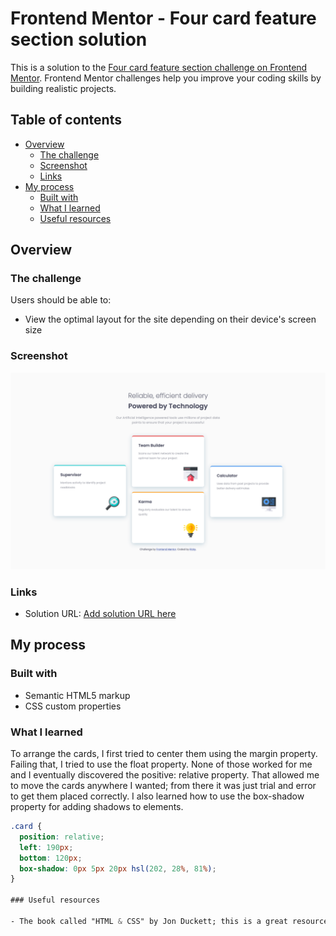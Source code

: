 # Frontend Mentor - Four card feature section solution

This is a solution to the [Four card feature section challenge on Frontend Mentor](https://www.frontendmentor.io/challenges/four-card-feature-section-weK1eFYK). Frontend Mentor challenges help you improve your coding skills by building realistic projects. 

## Table of contents

- [Overview](#overview)
  - [The challenge](#the-challenge)
  - [Screenshot](#screenshot)
  - [Links](#links)
- [My process](#my-process)
  - [Built with](#built-with)
  - [What I learned](#what-i-learned)
  - [Useful resources](#useful-resources)

## Overview

### The challenge

Users should be able to:

- View the optimal layout for the site depending on their device's screen size

### Screenshot

![](./screenshot.png)

### Links

- Solution URL: [Add solution URL here](https://your-solution-url.com)

## My process

### Built with

- Semantic HTML5 markup
- CSS custom properties

### What I learned

To arrange the cards, I first tried to center them using the margin property.  Failing that, I tried to use the float property.  None of those worked for me and I eventually discovered the positive: relative property.  That allowed me to move the cards anywhere I wanted; from there it was just trial and error to get them placed correctly. I also learned how to use the box-shadow property for adding shadows to elements.  

```css
.card {
  position: relative;
  left: 190px;
  bottom: 120px;
  box-shadow: 0px 5px 20px hsl(202, 28%, 81%);
}

### Useful resources

- The book called "HTML & CSS" by Jon Duckett; this is a great resource for starting to learn web development.